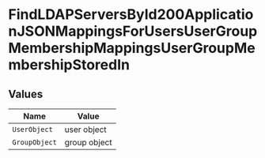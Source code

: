 # FindLDAPServersById200ApplicationJSONMappingsForUsersUserGroupMembershipMappingsUserGroupMembershipStoredIn


## Values

| Name          | Value         |
| ------------- | ------------- |
| `UserObject`  | user object   |
| `GroupObject` | group object  |